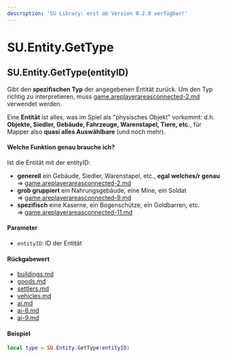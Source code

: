 ```yaml
---
description: 'SU Library: erst ab Version 0.2.0 verfügbar!'
---
```


# SU.Entity.GetType

## SU.Entity.GetType(entityID)

Gibt den **spezifischen Typ** der angegebenen Entität zurück. Um den Typ richtig zu interpretieren, muss [game.areplayerareasconnected-2.md](game.areplayerareasconnected-2.md "mention") verwendet werden.

Eine **Entität** ist alles, was im Spiel als "physisches Objekt" vorkommt: d.h. **Objekte, Siedler, Gebäude, Fahrzeuge, Warenstapel, Tiere, etc.**, für Mapper also **quasi alles Auswählbare** (und noch mehr).



#### Welche Funktion genau brauche ich?

Ist die Entität mit der entityID:

* **generell** ein Gebäude, Siedler, Warenstapel, etc., **egal welches/r genau**\
  ⇒ [game.areplayerareasconnected-2.md](game.areplayerareasconnected-2.md "mention")
* **grob gruppiert** ein Nahrungsgebäude, eine Mine, ein Soldat\
  ⇒ [game.areplayerareasconnected-9.md](game.areplayerareasconnected-9.md "mention")
* **spezifisch** eine Kaserne, ein Bogenschütze, ein Goldbarren, etc.\
  ⇒ [game.areplayerareasconnected-11.md](game.areplayerareasconnected-11.md "mention")



#### Parameter

* `entityID`: ID der Entität

#### Rückgabewert

* [buildings.md](../../api-enums/buildings.md "mention")
* [goods.md](../../api-enums/goods.md "mention")
* [settlers.md](../../api-enums/settlers.md "mention")
* [vehicles.md](../../api-enums/vehicles.md "mention")
* [ai.md](../../su-api-enums/ai.md "mention")
* [ai-6.md](../../su-api-enums/ai-6.md "mention")
* [ai-9.md](../../su-api-enums/ai-9.md "mention")

#### Beispiel

```lua
local type = SU.Entity.GetType(entityID)
```
